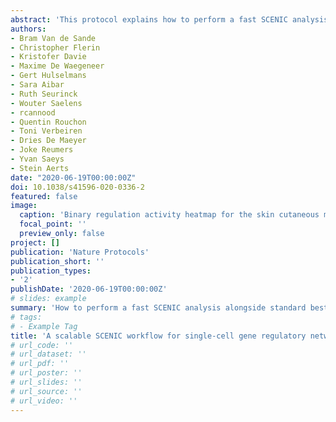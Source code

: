 ```yaml
---
abstract: 'This protocol explains how to perform a fast SCENIC analysis alongside standard best practices steps on single-cell RNA-sequencing data using software containers and Nextflow pipelines. SCENIC reconstructs regulons (i.e., transcription factors and their target genes) assesses the activity of these discovered regulons in individual cells and uses these cellular activity patterns to find meaningful clusters of cells. Here we present an improved version of SCENIC with several advances. SCENIC has been refactored and reimplemented in Python (pySCENIC), resulting in a tenfold increase in speed, and has been packaged into containers for ease of use. It is now also possible to use epigenomic track databases, as well as motifs, to refine regulons. In this protocol, we explain the different steps of SCENIC: the workflow starts from the count matrix depicting the gene abundances for all cells and consists of three stages. First, coexpression modules are inferred using a regression per-target approach (GRNBoost2). Next, the indirect targets are pruned from these modules using cis-regulatory motif discovery (cisTarget). Lastly, the activity of these regulons is quantified via an enrichment score for the regulon’s target genes (AUCell). Nonlinear projection methods can be used to display visual groupings of cells based on the cellular activity patterns of these regulons. The results can be exported as a loom file and visualized in the SCope web application. This protocol is illustrated on two use cases: a peripheral blood mononuclear cell data set and a panel of single-cell RNA-sequencing cancer experiments. For a data set of 10,000 genes and 50,000 cells, the pipeline runs in <2 h.'
authors:
- Bram Van de Sande
- Christopher Flerin
- Kristofer Davie
- Maxime De Waegeneer
- Gert Hulselmans
- Sara Aibar
- Ruth Seurinck
- Wouter Saelens
- rcannood
- Quentin Rouchon
- Toni Verbeiren
- Dries De Maeyer
- Joke Reumers
- Yvan Saeys
- Stein Aerts
date: "2020-06-19T00:00:00Z"
doi: 10.1038/s41596-020-0336-2
featured: false
image:
  caption: 'Binary regulation activity heatmap for the skin cutaneous melanoma (SKCM) dataset.'
  focal_point: ''
  preview_only: false
project: []
publication: 'Nature Protocols'
publication_short: ''
publication_types:
- '2'
publishDate: '2020-06-19T00:00:00Z'
# slides: example
summary: 'How to perform a fast SCENIC analysis alongside standard best practices steps on single-cell RNA-sequencing data.'
# tags:
# - Example Tag
title: 'A scalable SCENIC workflow for single-cell gene regulatory network analysis'
# url_code: ''
# url_dataset: ''
# url_pdf: ''
# url_poster: ''
# url_slides: ''
# url_source: ''
# url_video: ''
---
```

